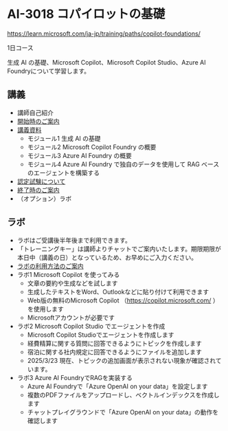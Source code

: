 # AI-3018 コパイロットの基礎

https://learn.microsoft.com/ja-jp/training/paths/copilot-foundations/

1日コース

生成 AI の基礎、Microsoft Copilot、Microsoft Copilot Studio、Azure AI Foundryについて学習します。


## 講義

- 講師自己紹介
- [開始時のご案内](../opening.md)
- [講義資料](AI-3018.pdf)
  - モジュール1 生成 AI の基礎
  - モジュール2 Microsoft Copilot Foundry の概要
  - モジュール3 Azure AI Foundry の概要
  - モジュール4 Azure AI Foundry で独自のデータを使用して RAG ベースのエージェントを構築する
- [認定試験について](exam.md)
- [終了時のご案内](../closing-cloudslice.md)
- （オプション）ラボ

## ラボ

- ラボはご受講後半年後まで利用できます。
- 「トレーニングキー」は講師よりチャットでご案内いたします。期限期限が本日中（講義の日）となっているため、お早めにご入力ください。
- [ラボの利用方法のご案内](../ラボ環境の利用方法.pdf)
- ラボ1 Microsoft Copilot を使ってみる
  - 文章の要約や生成などを試します
  - 生成したテキストをWord、Outlookなどに貼り付けて利用できます
  - Web版の無料のMicrosoft Copilot （https://copilot.microsoft.com/ ）を使用します
  - Microsoftアカウントが必要です
- ラボ2 Microsoft Copilot Studio でエージェントを作成
  - Microsoft Copilot Studioでエージェントを作成します
  - 経費精算に関する質問に回答できるようにトピックを作成します
  - 宿泊に関する社内規定に回答できるようにファイルを追加します
  - 2025/3/23 現在、トピックの追加画面が表示されない現象が確認されています。
- ラボ3 Azure AI FoundryでRAGを実装する
  - Azure AI Foundryで「Azure OpenAI on your data」を設定します
  - 複数のPDFファイルをアップロードし、ベクトルインデックスを作成します
  - チャットプレイグラウンドで「Azure OpenAI on your data」の動作を確認します
